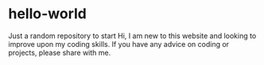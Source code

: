 # hello-world
Just a random repository to start
Hi, I am new to this website and looking to improve upon my coding skills. If you have any advice on coding or projects, please share with me. 
